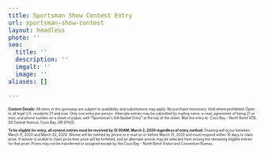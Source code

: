 ```yaml
---
title: Sportsman Show Contest Entry
url: sportsman-show-contest
layout: headless
photo: ''
seo:
  title: ''
  description: ''
  imgalt: ''
  image: ''
aliases: []

---
```

<script type="text/javascript" src="https://form.jotform.com/jsform/200144740948151"></script>

<p style="font-size:50%;"><strong>Contest Details:</strong> All items in this giveaway are subject to availability and substitutions may apply. No purchase necessary. Void where prohibited. Open to all legal U.S. residents 21 and over. Only one entry per person. Alternate entries may be submitted by mailing name, e-mail, agreement of being 21 or over, and phone number on a sheet of paper, with “Sportsman's Gift Basket Entry” at the top of the sheet.  Mail the entry to: Coos Bay - North Bend VCB, 50 Central Avenue, Coos Bay, OR 97420.</p>

<p style="font-size:50%;"><strong>To be eligible for entry, all contest entries must be received by 12:00AM, March 2, 2020 regardless of entry method.</strong> Drawing will occur between March 11, 2020 and March 22, 2020. Winner will be notified by phone or e-mail on or before March 31, 2020 and must respond within 10 days to claim prize. If winner is unable to claim prize then prize will be forfeited, and an alternate winner may be selected from among the remaining eligible entries for that prize. Prizes may not be transferred or assigned except by the Coos Bay - North Bend Visitor and Convention Bureau.</p>